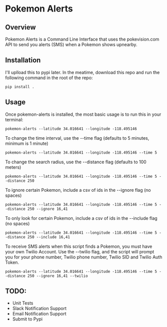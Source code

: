 Pokemon Alerts
==============

## Overview

Pokemon Alerts is a Command Line Interface that uses the pokevision.com API to send you alerts (SMS) when a Pokemon shows upnearby.

## Installation

I'll uplload this to pypi later.  In the meatime, download this repo and run the following command in the root of the repo:

    pip install .

## Usage

Once pokemon-alerts is installed, the most basic usage is to run this in your terminal:

    pokemon-alerts --latitude 34.016641 --longitude -118.495146

To change the time interval, use the --time flag (defaults to 5 minutes, minimum is 1 minute)

    pokemon-alerts --latitude 34.016641 --longitude -118.495146 --time 5

To change the search radius, use the --distance flag (defaults to 100 meters)

    pokemon-alerts --latitude 34.016641 --longitude -118.495146 --time 5 --distance 250

To ignore certain Pokemon, include a csv of ids in the --ignore flag (no spaces)

    pokemon-alerts --latitude 34.016641 --longitude -118.495146 --time 5 --distance 250 --ignore 16,41

To only look for certain Pokemon, include a csv of ids in the --include flag (no spaces)

    pokemon-alerts --latitude 34.016641 --longitude -118.495146 --time 5 --distance 250 --include 16,41

To receive SMS alerts when this script finds a Pokemon, you must have your own Twilio Account. Use the --twilio flag, and the script will prompt you for your phone number, Twilio phone number, Twilio SID and Twilio Auth Token.

    pokemon-alerts --latitude 34.016641 --longitude -118.495146 --time 5 --distance 250 --ignore 16,41 --twilio


## TODO:

* Unit Tests
* Slack Notification Support
* Email Notification Support
* Submit to Pypi

